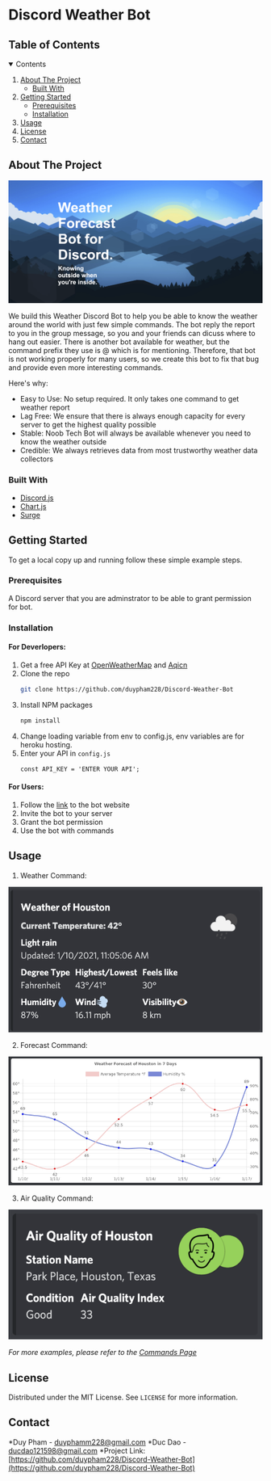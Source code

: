 # Discord Weather Bot

<!-- TABLE OF CONTENTS -->
## Table of Contents
<details open="open">
  <summary>Contents</summary>
  <ol>
    <li>
      <a href="#about-the-project">About The Project</a>
      <ul>
        <li><a href="#built-with">Built With</a></li>
      </ul>
    </li>
    <li>
      <a href="#getting-started">Getting Started</a>
      <ul>
        <li><a href="#prerequisites">Prerequisites</a></li>
        <li><a href="#installation">Installation</a></li>
      </ul>
    </li>
    <li><a href="#usage">Usage</a></li>
    <li><a href="#license">License</a></li>
    <li><a href="#contact">Contact</a></li>
  </ol>
</details>



<!-- ABOUT THE PROJECT -->
## About The Project

![product-screenshot]

We build this Weather Discord Bot to help you be able to know the weather around the world with just few simple commands. The bot reply the report to you in the group message, so you and your friends can dicuss where to hang out easier. There is another bot available for weather, but the command prefix they use is @ which is for mentioning. Therefore, that bot is not working properly for many users, so we create this bot to fix that bug and provide even more interesting commands.

Here's why:
* Easy to Use: No setup required. It only takes one command to get weather report
* Lag Free: We ensure that there is always enough capacity for every server to get the highest quality possible
* Stable: Noob Tech Bot will always be available whenever you need to know the weather outside
* Credible: We always retrieves data from most trustworthy weather data collectors

### Built With

* [Discord.js](https://discord.js.org/#/)
* [Chart.js](https://www.chartjs.org/)
* [Surge](https://surge.sh/)



<!-- GETTING STARTED -->
## Getting Started

To get a local copy up and running follow these simple example steps.

### Prerequisites
A Discord server that you are adminstrator to be able to grant permission for bot.

### Installation
#### For Deverlopers:
1. Get a free API Key at [OpenWeatherMap](https://openweathermap.org/api) and [Aqicn](https://aqicn.org/api/)
2. Clone the repo
   ```sh
   git clone https://github.com/duypham228/Discord-Weather-Bot
   ```
3. Install NPM packages
   ```sh
   npm install
   ```
4. Change loading variable from env to config.js, env variables are for heroku hosting.
5. Enter your API in `config.js`
   ```JS
   const API_KEY = 'ENTER YOUR API';
   ```
#### For Users:
1. Follow the [link](http://weatherbot.surge.sh/) to the bot website
2. Invite the bot to your server
3. Grant the bot permission
4. Use the bot with commands


<!-- USAGE EXAMPLES -->
## Usage

1. Weather Command:

![weather-screenshot]

2. Forecast Command:

![forecast-screenshot]

3. Air Quality Command:

![air-screenshot]


_For more examples, please refer to the [Commands Page](http://weatherbot.surge.sh/cmds.html)_




<!-- LICENSE -->
## License

Distributed under the MIT License. See `LICENSE` for more information.



<!-- CONTACT -->
## Contact

*Duy Pham - duyphamm228@gmail.com
*Duc Dao - ducdao121598@gmail.com
*Project Link: [https://github.com/duypham228/Discord-Weather-Bot](https://github.com/duypham228/Discord-Weather-Bot)





<!-- MARKDOWN LINKS & IMAGES -->
[product-screenshot]: readme-img/website.png
[weather-screenshot]: readme-img/weather.png
[forecast-screenshot]: readme-img/forecast.png
[air-screenshot]: readme-img/air.png
